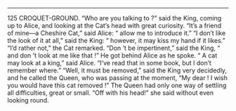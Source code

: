 ---
125
CROQUET-GROUND.
“Who are you talking to ?” said the King,
coming up to Alice, and looking at the Cat’s
head with great curiosity.
“It’s a friend of mine—a Cheshire Cat,” said
Alice: “ allow me to introduce it.”
“I don’t like the look of it at all,” said the
King: “ however, it may kiss my hand if it likes.”
“I’d rather not,” the Cat remarked.
“Don ’t be impertinent,” said the King, “ and
don ’t look at me like that !” He got behind
Alice as he spoke.
“ A cat may look at a king,” said Alice.
“I’ve read that in some book, but I don’t remember where.”
“Well, it must be removed,” said the King
very decidedly, and he called the Queen, who
was passing at the moment, “My dear ! I wish
you would have this cat removed !”
The Queen had only one way of settling all
difficulties, great or small. “Off with his head!”
she said without even looking round.
